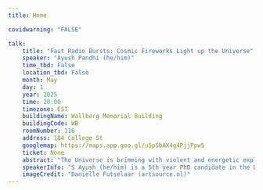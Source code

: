 ```yaml
---
title: Home

covidwarning: "FALSE"

talk:
    title: "Fast Radio Bursts: Cosmic Fireworks Light up the Universe"
    speaker: "Ayush Pandhi (he/him)"
    time_tbd: False
    location_tbd: False
    month: May
    day: 1
    year: 2025
    time: 20:00
    timezone: EST
    buildingName: Wallberg Memorial Building
    buildingCode: WB
    roomNumber: 116
    address: 184 College St
    googlemap: https://maps.app.goo.gl/u5pSbAX4g4PjjPpw5
    ticket: None
    abstract: "The Universe is brimming with violent and energetic explosions, from volcanic eruptions here on Earth to the explosive deaths of massive stars across the Milky Way and in other galaxies. Many of these short-lived explosions (or “transients”) come from some of the most extreme objects in the Universe such as neutron stars and black holes. Astronomers recently discovered a new type of transient, fast radio bursts (FRBs), which release the same amount of energy in less than a millisecond as the Sun will produce in a whole year. Despite nearly two decades of research, we are still not sure what objects produce these mysterious FRBs. In this talk, I will walk through a catalog of transients originating from Earth to our Solar System and far beyond. I will also discuss the discovery of FRBs, our hunt to figure out how they’re made, and what FRBs can tell us about otherwise “invisible” parts of the Universe."
    speakerInfo: "S Ayush (he/him) is a 5th year PhD candidate in the Department of Astronomy and Astrophysics at the University of Toronto and an NSERC Canada Graduate Scholar. He is from the Greater Toronto Area and also completed his undergraduate degree from the University of Toronto with a specialist in Physics and Astronomy. Ayush uses a wide array of radio telescopes around the world, including the Canadian Hydrogen Intensity Mapping Experiment here in Canada, to study explosions of radio light coming from billions of light years away. His research aims to understand how extreme objects, such as neutron stars and black holes, produce outbursts of energy."
    imageCredit: "Danielle Futselaar (artsource.nl)"
---
```


